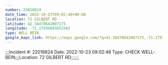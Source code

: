 ```yaml
---
number: 22018824
date_time: 2022-10-23T09:02:48+00:00
location: 72 GILBERT RD
latitude: 42.38470642007175
longitude: -71.17936693652503
type: WELL BEIN
google_maps_link: https://maps.google.com/?q=42.38470642007175,-71.17936693652503
---
```


;;;Incident #: 22018824  Date: 2022-10-23 09:02:48   Type: CHECK WELL-BEIN;;;Location: 72 GILBERT RD;;;;;;

